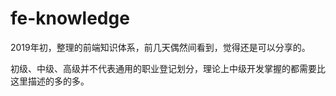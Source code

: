 # fe-knowledge
2019年初，整理的前端知识体系，前几天偶然间看到，觉得还是可以分享的。

初级、中级、高级并不代表通用的职业登记划分，理论上中级开发掌握的都需要比这里描述的多的多。

